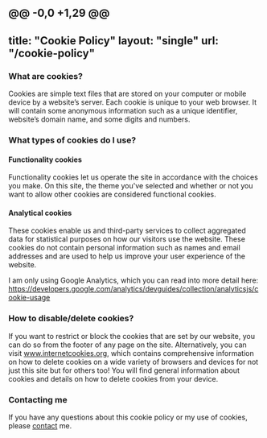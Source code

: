 @@ -0,0 +1,29 @@
---
title: "Cookie Policy"
layout: "single"
url: "/cookie-policy"
---

### What are cookies?

Cookies are simple text files that are stored on your computer or mobile device by a website’s server. Each cookie is unique to your web browser. It will contain some anonymous information such as a unique identifier, website’s domain name, and some digits and numbers.

### What types of cookies do I use?

#### Functionality cookies

Functionality cookies let us operate the site in accordance with the choices you make. On this site, the theme you've selected and whether or not you want to allow other cookies are considered functional cookies.

#### Analytical cookies

These cookies enable us and third-party services to collect aggregated data for statistical purposes on how our visitors use the website. These cookies do not contain personal information such as names and email addresses and are used to help us improve your user experience of the website.

I am only using Google Analytics, which you can read into more detail here: https://developers.google.com/analytics/devguides/collection/analyticsjs/cookie-usage

### How to disable/delete cookies?

If you want to restrict or block the cookies that are set by our website, you can do so from the footer of any page on the site. Alternatively, you can visit www.internetcookies.org, which contains comprehensive information on how to delete cookies on a wide variety of browsers and devices for not just this site but for others too! You will find general information about cookies and details on how to delete cookies from your device.

### Contacting me

If you have any questions about this cookie policy or my use of cookies, please [contact](/contact) me.